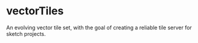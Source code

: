 vectorTiles
===========

An evolving vector tile set, with the goal of creating a reliable tile server for sketch projects. 
